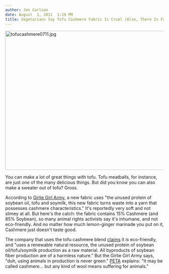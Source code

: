 ```yaml
---
author: Jen Carlson
date: August  1, 2011  1:19 PM
title: Vegetarians Say Tofu Cashmere Fabric Is Cruel (Also, There Is Fabric Made From Tofu Now)
---
```


<p><span class="mt-enclosure mt-enclosure-image" style="display: inline;"> <img alt="tofucashmere0711.jpg" src="https://web.archive.org/web/20130520013035im_/http://gothamist.com/attachments/arts_jen/tofucashmere0711.jpg" width="640" height="441" class="image-none"> </span></p>

<p>You can make a lot of great things with tofu. Tofu meatballs, for instance, are just <em>one</em> of the many delicious things. But did you know you can also make a sweater out of tofu? Gross.</p>

<p>According to <a href="https://web.archive.org/web/20130520013035/http://girliegirlarmy.com/blog/20091021/a-sweater-made-out-of-tofu/">Girlie Girl Army</a>, a new fabric uses &quot;the unused protein of soybean oil, tofu and soymilk, this new fabric turns waste into a yarn that possesses cashmere characteristics.&quot; It&apos;s reportedly very soft and not slimey at all. But here&apos;s the catch: the fabric contains 15% Cashmere (and 85% Soybean), so many animal rights activists say it&apos;s inhumane, and not eco-friendly. And no matter how much lemon-ginger marinade you put on it, Cashmere just doesn&apos;t taste good.</p>

<p>The company that uses the tofu cashmere blend <a href="https://web.archive.org/web/20130520013035/http://www.shopknitwit.com/about.htm">claims</a> it <em>is</em> eco-friendly, and &quot;uses a renewable natural resource, the unused protein of soybean oil/tofu/soymilk production as a raw material. All byproducts of soybean fiber production are of a harmless nature.&quot; But the Girlie Girl Army says, &quot;duh, using animals in production is never green.&quot; <a href="https://web.archive.org/web/20130520013035/http://www.peta.org/issues/Animals-Used-for-Clothing/inside-the-wool-industry.aspx">PETA</a> explains: &quot;It may be called cashmere... but any kind of wool means suffering for animals.&quot;</p>